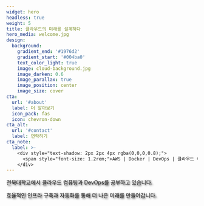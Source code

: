 ```yaml
---
widget: hero
headless: true
weight: 5
title: 클라우드의 미래를 설계하다
hero_media: welcome.jpg
design:
  background:
    gradient_end: '#1976d2'
    gradient_start: '#004ba0'
    text_color_light: true
    image: cloud-background.jpg
    image_darken: 0.6
    image_parallax: true
    image_position: center
    image_size: cover
cta:
  url: '#about'
  label: 더 알아보기
  icon_pack: fas
  icon: chevron-down 
cta_alt:
  url: '#contact'
  label: 연락하기
cta_note:
  label: >-
    <div style="text-shadow: 2px 2px 4px rgba(0,0,0,0.8);">
      <span style="font-size: 1.2rem;">AWS | Docker | DevOps | 클라우드 아키텍처</span>
    </div>
---
```


<div style="text-shadow: 2px 2px 4px rgba(0,0,0,0.8);">

전북대학교에서 클라우드 컴퓨팅과 DevOps를 공부하고 있습니다.

효율적인 인프라 구축과 자동화를 통해 더 나은 미래를 만들어갑니다.

</div>